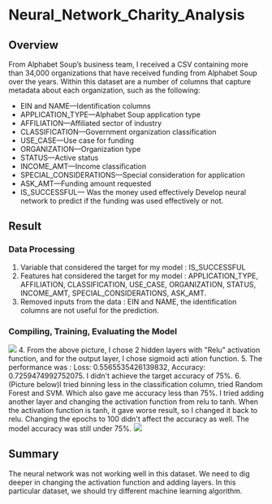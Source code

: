 # Neural_Network_Charity_Analysis
## Overview

   From Alphabet Soup’s business team, I received a CSV containing more than 34,000 organizations that have received funding from Alphabet Soup over the years. Within this dataset are a number of columns that capture metadata about each organization, such as the following:

- EIN and NAME—Identification columns
- APPLICATION_TYPE—Alphabet Soup application type
- AFFILIATION—Affiliated sector of industry
- CLASSIFICATION—Government organization classification
- USE_CASE—Use case for funding
- ORGANIZATION—Organization type
- STATUS—Active status
- INCOME_AMT—Income classification
- SPECIAL_CONSIDERATIONS—Special consideration for application
- ASK_AMT—Funding amount requested
- IS_SUCCESSFUL— Was the money used effectively
Develop neural network to predict if the funding was used effectively or not. 
## Result
### Data Processing
1. Variable that considered the target for my model : IS_SUCCESSFUL
2. Features hat considered the target for my model : APPLICATION_TYPE, AFFILIATION, CLASSIFICATION, USE_CASE, ORGANIZATION, STATUS, INCOME_AMT, SPECIAL_CONSIDERATIONS, ASK_AMT. 
3. Removed inputs from the data : EIN and NAME, the identification columns are not useful for the prediction. 
### Compiling, Training, Evaluating the Model
![](https://user-images.githubusercontent.com/64121596/159072793-23bc8819-f047-4783-ace1-d2633b6eccfe.png)
4. From the above picture, I chose 2 hidden layers with "Relu" activation function, and for the output  layer, I chose sigmoid acti ation function. 
5. The performance was : Loss: 0.5565535426139832, Accuracy: 0.7259474992752075. I didn't achieve the target accuracy of 75%. 
6. (Picture below)I tried binning less in the  classification column, tried Random Forest and SVM. Which also gave me accuracy less than 75%. I tried adding another layer and changing the activation function from relu to tanh. When the activation function is tanh, it gave worse result, so I changed it back to relu. Changing the epochs to 100 didn't affect the accuracy as well.  The model accuracy was still under 75%. 
![](https://user-images.githubusercontent.com/64121596/159074643-47494b6c-5f5f-4546-bfd9-5d934544d478.png)
## Summary
The neural network was not working well in this dataset. We need to dig deeper in changing the activation function and adding layers. In this particular dataset, we should try different machine learning algorithm.
